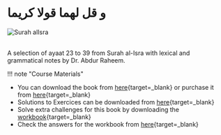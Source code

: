 # و قل لهما قولا كريما

![Surah alIsra](/img/alIsra.jpg)

<br>
A selection of ayaat 23 to 39 from Surah al-Isra with lexical and grammatical notes by Dr. Abdur Raheem.

!!! note "Course Materials"

- You can download the book from [here](http://drvaniya.com/wp-content/uploads/2019/08/Suurat-al-Israa-with-Lexical-and-Grammatical-Notes.pdf){target=\_blank} or purchase it from [here](http://islamicshop.in/store/dr-v-abdur-rahim-books/surat-al-isra.html){target=\_blank}
- Solutions to Exercices can be downloaded from [here](http://drvaniya.com/wp-content/uploads/2014/09/Suurat-al-Israa-Solutions-to-Exercises.pdf){target=\_blank}
- Solve extra challenges for this book by downloading the [workbook](http://drvaniya.com/wp-content/uploads/2019/09/Suurah-al-Israa-Workbook.pdf){target=\_blank}
- Check the answers for the workbook from [here](http://drvaniya.com/wp-content/uploads/2019/09/Suurah-al-Israa-_-Workbook-with-answers.pdf){target=\_blank}

<br>
